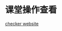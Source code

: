 # 课堂操作查看
[checker website](http://121.36.22.201/mxlog ':include :type=iframe width=100% height=400px')